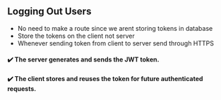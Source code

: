 ## Logging Out Users

- No need to make a route since we arent storing tokens in database
- Store the tokens on the client not server
- Whenever sending token from client to server send through HTTPS

#### ✔️ The server generates and sends the JWT token.
#### ✔️ The client stores and reuses the token for future authenticated requests.
